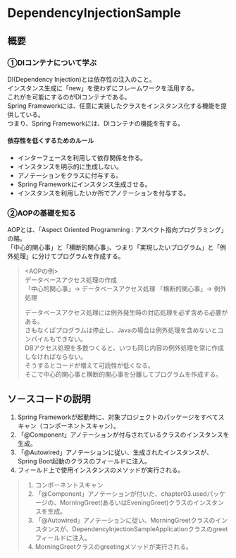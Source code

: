 # DependencyInjectionSample

## 概要

### ①DIコンテナについて学ぶ  
DI(Dependency Injection)とは依存性の注入のこと。  
インスタンス生成に「new」を使わずにフレームワークを活用する。  
これがを可能にするのがDIコンテナである。  
Spring Frameworkには、任意に実装したクラスをインスタンス化する機能を提供している。  
つまり、Spring Frameworkには、DIコンテナの機能を有する。  

#### 依存性を低くするためのルール

- インターフェースを利用して依存関係を作る。  
- インスタンスを明示的に生成しない。
- アノテーションをクラスに付与する。
- Spring Frameworkにインスタンス生成させる。
- インスタンスを利用したいか所でアノテーションを付与する。

### ②AOPの基礎を知る
AOPとは、「Aspect Oriented Programming : アスペクト指向プログラミング」の略。  
「中心的関心事」と「横断的関心事」、つまり「実現したいプログラム」と「例外処理」に分けてプログラムを作成する。
> <AOPの例>  
> データベースアクセス処理の作成  
> 「中心的関心事」→  データベースアクセス処理
> 「横断的関心事」→  例外処理
>
> データベースアクセス処理には例外発生時の対応処理を必ず含める必要がある。  
> さもなくばプログラムは停止し、Javaの場合は例外処理を含めないとコンパイルもできない。  
> DBアクセス処理を多数つくると、いつも同じ内容の例外処理を常に作成しなければならない。  
> そうするとコードが増えて可読性が低くなる。  
> そこで中心的関心事と横断的関心事を分離してプログラムを作成する。

## ソ－スコードの説明

1. Spring Frameworkが起動時に、対象プロジェクトのパッケージをすべてスキャン（コンポーネントスキャン）。
2. 「@Component」アノテーションが付与されているクラスのインスタンスを生成。
3. 「@Autowired」アノテーションに従い、生成されたインスタンスが、Spring Boot起動のクラスのフィールドに注入。
4. フィールド上で使用インスタンスのメソッドが実行される。

> 1. コンポーネントスキャン  
> 2. 「@Component」アノテーションが付いた、chapter03.usedパッケージの、MorningGreet(あるいはEveningGreet)クラスのインスタンスを生成。  
> 3. 「@Autowired」アノテーションに従い、MorningGreetクラスのインスタンスが、DependencyInjectionSampleApplicationクラスのgreetフィールドに注入。  
> 4. MorningGreetクラスのgreetingメソッドが実行される。
